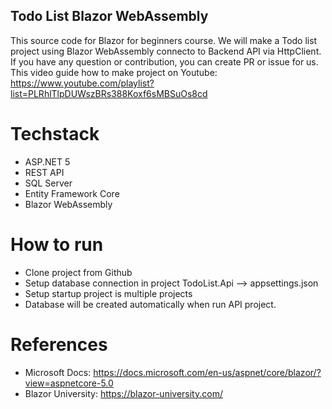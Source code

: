 ## Todo List Blazor WebAssembly

This source code for Blazor for beginners course. We will make a Todo list project using Blazor WebAssembly connecto to Backend API via HttpClient. If you have any question or contribution, you can create PR or issue for us. This video guide how to make project on Youtube: https://www.youtube.com/playlist?list=PLRhlTlpDUWszBRs388Koxf6sMBSuOs8cd

# Techstack

- ASP.NET 5
- REST API
- SQL Server
- Entity Framework Core
- Blazor WebAssembly

# How to run

- Clone project from Github
- Setup database connection in project TodoList.Api --> appsettings.json
- Setup startup project is multiple projects
- Database will be created automatically when run API project.

# References

- Microsoft Docs: https://docs.microsoft.com/en-us/aspnet/core/blazor/?view=aspnetcore-5.0
- Blazor University: https://blazor-university.com/
